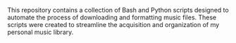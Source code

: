This repository contains a collection of Bash and Python scripts designed to automate the process of downloading and formatting music files. These scripts were created to streamline the acquisition and organization of my personal music library.
